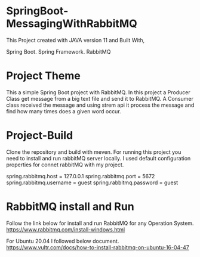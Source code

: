 # SpringBoot-MessagingWithRabbitMQ
This Project created with JAVA version 11 and Built With,

Spring Boot.
Spring Framework.
RabbitMQ

# Project Theme
This a simple Spring Boot project with RabbitMQ. In this project a Producer Class get message from a big text file and send it to RabbitMQ. A Consumer class received the message and using strem api it process the message and find how many times does a given word occur. 

# Project-Build
Clone the repository and build with meven. For running this project you need to install and run rabbitMQ server locally. I used default configuration properties for connet rabbitMQ with my project.

spring.rabbitmq.host = 127.0.0.1
spring.rabbitmq.port = 5672
spring.rabbitmq.username = guest
spring.rabbitmq.password = guest

# RabbitMQ install and Run
Follow the link below for install and run RabbitMQ for any Operation System.
https://www.rabbitmq.com/install-windows.html

For Ubuntu 20.04 I followed below document.
https://www.vultr.com/docs/how-to-install-rabbitmq-on-ubuntu-16-04-47
